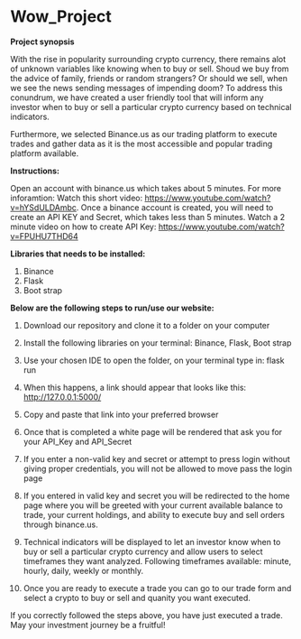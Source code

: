 # Wow_Project

**Project synopsis**

With the rise in popularity surrounding crypto currency, there remains alot of unknown variables like knowing when to buy or sell. Shoud we buy from the advice of family, friends or random strangers? Or should we sell, when we see the news sending messages of impending doom? To address this conundrum, we have created a user friendly tool that will inform any investor when to buy or sell a particular crypto currency based on technical indicators.

Furthermore, we selected Binance.us as our trading platform to execute trades and gather data as it is the most accessible and popular trading platform available.

**Instructions:**

Open an account with binance.us which takes about 5 minutes. For more inforamtion: Watch this short video: https://www.youtube.com/watch?v=hYSdULDAmbc. Once a binance account is created, you will need to create an API KEY and Secret, which takes less than 5 minutes. Watch a 2 minute video on how to create API Key: https://www.youtube.com/watch?v=FPUHU7THD64

**Libraries that needs to be installed:**

1. Binance
2. Flask
3. Boot strap

**Below are the following steps to run/use our website:** 

1. Download our repository and clone it to a folder on your computer

2. Install the following libraries on your terminal: Binance, Flask, Boot strap

3. Use your chosen IDE to open the folder, on your terminal type in: flask run

4. When this happens, a link should appear that looks like this: http://127.0.0.1:5000/ 

5. Copy and paste that link into your preferred browser

6. Once that is completed a white page will be rendered that ask you for your API_Key and API_Secret

7. If you enter a non-valid key and secret or attempt to press login without giving proper credentials, you will not be allowed to move pass the login page

8. If you entered in valid key and secret you will be redirected to the home page where you will be greeted with your current available balance to trade, your current holdings, and ability to execute buy and sell orders through binance.us.

9. Technical indicators will be displayed to let an investor know when to buy or sell a particular crypto currency and allow users to select timeframes they want analyzed. Following timeframes available: minute, hourly, daily, weekly or monthly.

10. Once you are ready to execute a trade you can go to our trade form and select a crypto to buy or sell and quanity you want executed.

If you correctly followed the steps above, you have just executed a trade. May your investment journey be a fruitful!
